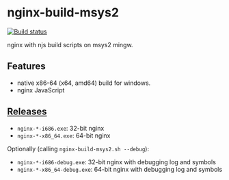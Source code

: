 # nginx-build-msys2

[![Build status](https://ci.appveyor.com/api/projects/status/7y2e6ablmrlai1ns?svg=true)](https://ci.appveyor.com/project/micheljung/nginx-build-msys2)

nginx with njs build scripts on msys2 mingw.

## Features

* native x86-64 (x64, amd64) build for windows.
* nginx JavaScript

## [Releases](https://github.com/micheljung/nginx-build-msys2/releases)

* `nginx-*-i686.exe`: 32-bit nginx
* `nginx-*-x86_64.exe`: 64-bit nginx

Optionally (calling `nginx-build-msys2.sh --debug`):

* `nginx-*-i686-debug.exe`: 32-bit nginx with debugging log and symbols
* `nginx-*-x86_64-debug.exe`: 64-bit nginx with debugging log and symbols
